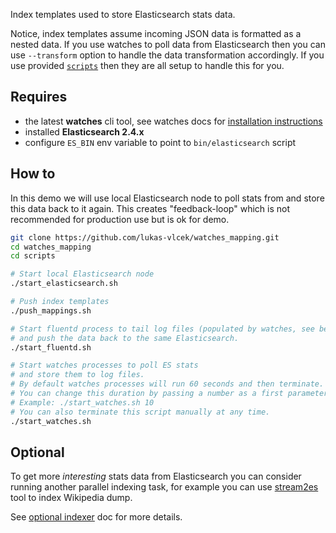 Index templates used to store Elasticsearch stats data.

Notice, index templates assume incoming JSON data is formatted as a nested data. If you use watches to poll data
from Elasticsearch then you can use `--transform` option to handle the data transformation accordingly.
If you use provided [`scripts`](scripts) then they are all setup to handle
this for you. 

## Requires

- the latest **watches** cli tool, see watches docs for [installation instructions](https://github.com/ViaQ/watches-cli#install)
- installed **Elasticsearch 2.4.x**
- configure `ES_BIN` env variable to point to `bin/elasticsearch` script 

## How to

In this demo we will use local Elasticsearch node to poll stats from and store this data back to it again.
This creates "feedback-loop" which is not recommended for production use but is ok for demo. 

````bash
git clone https://github.com/lukas-vlcek/watches_mapping.git
cd watches_mapping
cd scripts

# Start local Elasticsearch node
./start_elasticsearch.sh

# Push index templates
./push_mappings.sh

# Start fluentd process to tail log files (populated by watches, see below)
# and push the data back to the same Elasticsearch.
./start_fluentd.sh

# Start watches processes to poll ES stats
# and store them to log files.
# By default watches processes will run 60 seconds and then terminate.
# You can change this duration by passing a number as a first parameter to this script.
# Example: ./start_watches.sh 10
# You can also terminate this script manually at any time.
./start_watches.sh
````

## Optional

To get more _interesting_ stats data from Elasticsearch you can consider running another parallel indexing task,
  for example you can use [stream2es](https://github.com/elastic/stream2es.git) tool to index Wikipedia dump.
  
See [optional indexer](scripts/optional_indexer/README.md) doc for more details.
